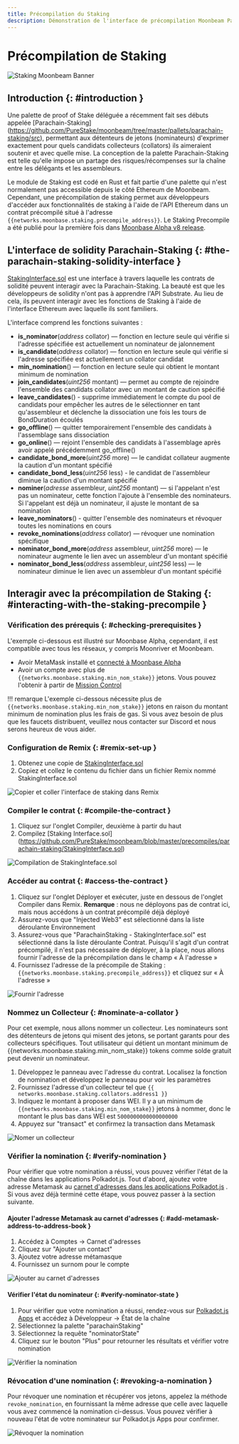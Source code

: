 ```yaml
---
title: Précompilation du Staking
description: Démonstration de l'interface de précompilation Moonbeam Parachain Staking Ethereum Solidity
---
```


# Précompilation de Staking

![Staking Moonbeam Banner](/images/staking/staking-precompile-banner.png)

## Introduction {: #introduction } 

Une palette de proof of Stake déléguée a récemment fait ses débuts appelée [Parachain-Staking] (https://github.com/PureStake/moonbeam/tree/master/pallets/parachain-staking/src), permettant aux détenteurs de jetons (nominateurs) d'exprimer exactement pour quels candidats collecteurs (collators) ils aimeraient soutenir et avec quelle mise. La conception de la palette Parachain-Staking est telle qu'elle impose un partage des risques/récompenses sur la chaîne entre les délégants et les assembleurs.

Le module de Staking est codé en Rust et fait partie d'une palette qui n'est normalement pas accessible depuis le côté Ethereum de Moonbeam. Cependant, une précompilation de staking permet aux développeurs d'accéder aux fonctionnalités de staking à l'aide de l'API Ethereum dans un contrat précompilé situé à l'adresse `{{networks.moonbase.staking.precompile_address}}`. Le Staking Precompile a été publié pour la première fois dans [Moonbase Alpha v8 release](https://moonbeam.network/announcements/testnet-upgrade-moonbase-alpha-v8/).

## L'interface de solidity Parachain-Staking {: #the-parachain-staking-solidity-interface } 

[StakingInterface.sol](https://github.com/PureStake/moonbeam/blob/master/precompiles/parachain-staking/StakingInterface.sol) est une interface à travers laquelle les contrats de solidité peuvent interagir avec la Parachain-Staking. La beauté est que les développeurs de solidity n'ont pas à apprendre l'API Substrate. Au lieu de cela, ils peuvent interagir avec les fonctions de Staking à l'aide de l'interface Ethereum avec laquelle ils sont familiers.

L'interface comprend les fonctions suivantes :

- **is_nominator**(*address* collator) — fonction en lecture seule qui vérifie si l'adresse spécifiée est actuellement un nominateur de jalonnement
 - **is_candidate**(*address* collator) — fonction en lecture seule qui vérifie si l'adresse spécifiée est actuellement un collator candidat
 - **min_nomination**() — fonction en lecture seule qui obtient le montant minimum de nomination
 - **join_candidates**(*uint256* montant) — permet au compte de rejoindre l'ensemble des candidats collator avec un montant de caution spécifié
 - **leave_candidates**() - supprime immédiatement le compte du pool de candidats pour empêcher les autres de le sélectionner en tant qu'assembleur et déclenche la dissociation une fois les tours de BondDuration écoulés
 - **go_offline**() — quitter temporairement l'ensemble des candidats à l'assemblage sans dissociation
 - **go_online**() — rejoint l'ensemble des candidats à l'assemblage après avoir appelé précédemment go_offline()
 - **candidate_bond_more**(*uint256* more) — le candidat collateur augmente la caution d'un montant spécifié
 - **candidate_bond_less**(*uint256* less) - le candidat de l'assembleur diminue la caution d'un montant spécifié
 - **nominer**(*adresse* assembleur, *uint256* montant) — si l'appelant n'est pas un nominateur, cette fonction l'ajoute à l'ensemble des nominateurs. Si l'appelant est déjà un nominateur, il ajuste le montant de sa nomination
 - **leave_nominators**() - quitter l'ensemble des nominateurs et révoquer toutes les nominations en cours
 - **revoke_nominations**(*address* collator) — révoquer une nomination spécifique
 - **nominator_bond_more**(*address* assembleur, *uint256* more) — le nominateur augmente le lien avec un assembleur d'un montant spécifié
 - **nominator_bond_less**(*address* assembleur, *uint256* less) — le nominateur diminue le lien avec un assembleur d'un montant spécifié

## Interagir avec la précompilation de Staking {: #interacting-with-the-staking-precompile } 

### Vérification des prérequis {: #checking-prerequisites } 
L'exemple ci-dessous est illustré sur Moonbase Alpha, cependant, il est compatible avec tous les réseaux, y compris Moonriver et Moonbeam.

  - Avoir MetaMask installé et [connecté à Moonbase Alpha](/getting-started/moonbase/metamask/)
  - Avoir un compte avec plus de `{{networks.moonbase.staking.min_nom_stake}}` jetons. Vous pouvez l'obtenir à partir de [Mission Control](/getting-started/moonbase/faucet/)

!!! remarque
    L'exemple ci-dessous nécessite plus de `{{networks.moonbase.staking.min_nom_stake}}` jetons en raison du montant minimum de nomination plus les frais de gas. Si vous avez besoin de plus que les faucets distribuent, veuillez nous contacter sur Discord et nous serons heureux de vous aider.

### Configuration de Remix {: #remix-set-up } 
1. Obtenez une copie de [StakingInterface.sol](https://github.com/PureStake/moonbeam/blob/master/precompiles/parachain-staking/StakingInterface.sol)
2. Copiez et collez le contenu du fichier dans un fichier Remix nommé StakingInterface.sol

![Copier et coller l'interface de staking dans Remix](/images/staking/staking-precompile-1.png)

### Compiler le contrat {: #compile-the-contract } 
1. Cliquez sur l'onglet Compiler, deuxième à partir du haut
2. Compilez [Staking Interface.sol] (https://github.com/PureStake/moonbeam/blob/master/precompiles/parachain-staking/StakingInterface.sol)

![Compilation de StakingInteface.sol](/images/staking/staking-precompile-2.png)

### Accéder au contrat {: #access-the-contract } 
1. Cliquez sur l'onglet Déployer et exécuter, juste en dessous de l'onglet Compiler dans Remix. **Remarque** : nous ne déployons pas de contrat ici, mais nous accédons à un contrat précompilé déjà déployé
2. Assurez-vous que "Injected Web3" est sélectionné dans la liste déroulante Environnement
3. Assurez-vous que "ParachainStaking - StakingInterface.sol" est sélectionné dans la liste déroulante Contrat. Puisqu'il s'agit d'un contrat précompilé, il n'est pas nécessaire de déployer, à la place, nous allons fournir l'adresse de la précompilation dans le champ « À l'adresse »
4. Fournissez l'adresse de la précompile de Staking : `{{networks.moonbase.staking.precompile_address}}` et cliquez sur « À l'adresse »

![Fournir l'adresse](/images/staking/staking-precompile-3.png)

### Nommez un Collecteur {: #nominate-a-collator } 
Pour cet exemple, nous allons nommer un collecteur. Les nominateurs sont des détenteurs de jetons qui misent des jetons, se portant garants pour des collecteurs spécifiques. Tout utilisateur qui détient un montant minimum de {{networks.moonbase.staking.min_nom_stake}} tokens comme solde gratuit peut devenir un nominateur.

1. Développez le panneau avec l'adresse du contrat. Localisez la fonction de nomination et développez le panneau pour voir les paramètres
2. Fournissez l'adresse d'un collecteur tel que `{{ networks.moonbase.staking.collators.address1 }}`
3. Indiquez le montant à proposer dans WEI. Il y a un minimum de `{{networks.moonbase.staking.min_nom_stake}}` jetons à nommer, donc le montant le plus bas dans WEI est `5000000000000000000`
4. Appuyez sur "transact" et confirmez la transaction dans Metamask

![Nomer un collecteur](/images/staking/staking-precompile-4.png)

### Vérifier la nomination {: #verify-nomination } 
Pour vérifier que votre nomination a réussi, vous pouvez vérifier l'état de la chaîne dans les applications Polkadot.js. Tout d'abord, ajoutez votre adresse Metamask au [carnet d'adresses dans les applications Polkadot.js](https://polkadot.js.org/apps/?rpc=wss%3A%2F%2Fwss.testnet.moonbeam.network#/addresses) . Si vous avez déjà terminé cette étape, vous pouvez passer à la section suivante.

#### Ajouter l'adresse Metamask au carnet d'adresses {: #add-metamask-address-to-address-book } 
1. Accédez à Comptes -> Carnet d'adresses
2. Cliquez sur "Ajouter un contact"
3. Ajoutez votre adresse métamasque
4. Fournissez un surnom pour le compte

![Ajouter au carnet d'adresses](/images/staking/staking-precompile-5.png)

#### Vérifier l'état du nominateur {: #verify-nominator-state } 
1. Pour vérifier que votre nomination a réussi, rendez-vous sur [Polkadot.js Apps](https://polkadot.js.org/apps/?rpc=wss%3A%2F%2Fwss.testnet.moonbeam.network#/chainstate) et accédez à Développeur -> État de la chaîne
2. Sélectionnez la palette "parachainStaking"
3. Sélectionnez la requête "nominatorState"
4. Cliquez sur le bouton "Plus" pour retourner les résultats et vérifier votre nomination

![Vérifier la nomination](/images/staking/staking-precompile-6.png)

### Révocation d'une nomination {: #revoking-a-nomination } 
Pour révoquer une nomination et récupérer vos jetons, appelez la méthode `revoke_nomination`, en fournissant la même adresse que celle avec laquelle vous avez commencé la nomination ci-dessus. Vous pouvez vérifier à nouveau l'état de votre nominateur sur Polkadot.js Apps pour confirmer.

![Révoquer la nomination](/images/staking/staking-precompile-7.png)
